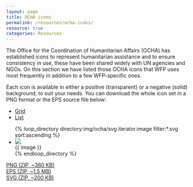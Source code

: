 ```yaml
---
layout: page
title: OCHA icons
permalink: /resources/ocha-icons/
resource: true
categories: Resources
---
```


The Office for the Coordination of Humanitarian Affairs (OCHA) has established icons to represent humanitarian assistance and to ensure consistency in use, these have been shared widely with UN agencies and NGOs. On this section we have listed those OCHA icons that WFP uses most frequently in addition to a few WFP-specific ones.

Each icon is available in either a positive (transparent) or a negative (solid) background, to suit your needs. You can download the whole icon set in a PNG format or the EPS source file below:

<div class="pure-g">
  <div class="pure-u-3-4"></div>
  <div class="pure-u-1-4 edit-menu">
    <ul class="tabs">
      <li><a href="#" id="js-view-grid" class="active">Grid</a></li>
      <li><a href="#" id="js-view-list">List</a></li>
    </ul>
  </div>
</div>

<ul class="pure-g inline-grid icons" id="js-view">
{% loop_directory directory:img/ocha/svg iterator:image filter:*.svg sort:ascending %}
  <li class="item pure-u-1-4 pure-u-md-1-8">
    <div class="desc">
      <div class="desc-img"><img src="{{ site.baseurl }}/img/ocha/svg/{{ image }}.svg"></div>
      <div class="desc-label">{{ image }}</div>
    </div>
  </li>
{% endloop_directory %}
</ul>

<div class="pure-g preview plain">
  <div class="pure-u-1 pure-u-md-1-3">
    <a class="pure-button" href="http://documents.wfp.org/stellent/groups/public/documents/communications/wfp263183.zip">PNG (ZIP, ~360 KB)</a>
  </div>
  <div class="pure-u-1 pure-u-md-1-3">
    <a class="pure-button" href="http://documents.wfp.org/stellent/groups/public/documents/communications/wfp263185.zip">EPS (ZIP, ~1.5 MB)</a>
  </div>
  <div class="pure-u-1 pure-u-md-1-3">
    <a class="pure-button" href="#">SVG (ZIP, ~200 KB)</a>
  </div>
</div>